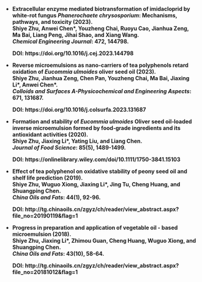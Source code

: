 - <p><strong><strong>Extracellular enzyme mediated biotransformation of imidacloprid by white-rot fungus <i>Phanerochaete chrysosporium</i>: Mechanisms, pathways, and toxicity (2023).</strong> <br><strong>Shiye Zhu</strong>, Anwei Chen*, Youzheng Chai, Ruoyu Cao, Jianhua Zeng, Ma Bai, Liang Peng, Jihai Shao, and Xiang Wang. <br><strong><em>Chemical Engineering Journal</em>: 472, 144798.</strong></p> DOI: https://doi.org/10.1016/j.cej.2023.144798

- <p><strong><strong>Reverse microemulsions as nano-carriers of tea polyphenols retard oxidation of <i>Eucommia ulmoides</i> oliver seed oil (2023).</strong> <br><strong>Shiye Zhu</strong>, Jianhua Zeng, Chen Pan, Youzheng Chai, Ma Bai, Jiaxing Li*, Anwei Chen*. <br><strong><em>Colloids and Surfaces A-Physicochemical and Engineering Aspects</em>: 671, 131687.</strong></p> DOI: https://doi.org/10.1016/j.colsurfa.2023.131687

- <p><strong><strong>Formation and stability of <i>Eucommia ulmoides</i> Oliver seed oil‐loaded inverse microemulsion formed by food‐grade ingredients and its antioxidant activities (2020).</strong> <br><strong>Shiye Zhu</strong>, Jiaxing Li*, Yating Liu, and Liang Chen.<br><strong><em>Journal of Food Science</em>: 85(5), 1489-1499.</strong></p> DOI: https://onlinelibrary.wiley.com/doi/10.1111/1750-3841.15103

- <p><strong><strong>Effect of tea polyphenol on oxidative stability of peony seed oil and  shelf life prediction (2019).</strong><br><strong>Shiye Zhu</strong>, Wuguo Xiong, Jiaxing Li*, Jing Tu, Cheng Huang, and Shuangping Chen.<br><strong><em>China Oils and Fats</em>: 44(1), 92-96.</strong></p> DOI: http://tg.chinaoils.cn/zgyz/ch/reader/view_abstract.aspx?file_no=20190119&flag=1

- <p><strong>Progress in preparation and application of vegetable  oil - based microemulsion (2018)</strong>.<br><strong>Shiye Zhu</strong>, Jiaxing Li*, Zhimou Guan, Cheng Huang, Wuguo Xiong, and Shuangping Chen.<br><strong><em>China Oils and Fats</em>: 43(10), 58-64.</strong></p> DOI: http://tg.chinaoils.cn/zgyz/ch/reader/view_abstract.aspx?file_no=20181012&flag=1